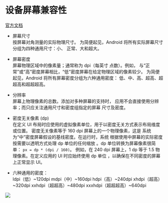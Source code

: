 # 设备屏幕兼容性

[官方文档](https://developer.android.com/guide/practices/screens_support)  

- 屏幕尺寸  
按屏幕对角测量的实际物理尺寸。
为简便起见，Android 将所有实际屏幕尺寸分组为四种通用尺寸：小、 正常、大和超大。  

- 屏幕密度  
屏幕物理区域中的像素量；通常称为 dpi（每英寸 点数）。例如， 与“正常”或“高”密度屏幕相比，“低”密度屏幕在给定物理区域的像素较少。
为简便起见，Android 将所有屏幕密度分组为六种通用密度： 低、中、高、超高、超超高和超超超高。  

- 分辨率  
屏幕上物理像素的总数。添加对多种屏幕的支持时， 应用不会直接使用分辨率；而只应关注通用尺寸和密度组指定的屏幕 尺寸及密度。  


- 密度无关像素 (dp)  
在定义 UI 布局时应使用的虚拟像素单位，用于以密度无关方式表示布局维度 或位置。
密度无关像素等于 160 dpi 屏幕上的一个物理像素，这是 系统为“中”密度屏幕假设的基线密度。在运行时，系统 根据使用中屏幕的实际密度按需要以透明方式处理 dp 单位的任何缩放 。dp 单位转换为屏幕像素很简单： `px = dp * (dpi / 160)`。 例如，在 240 dpi 屏幕上，1 dp 等于 1.5 物理像素。在定义应用的 UI 时应始终使用 dp 单位 ，以确保在不同密度的屏幕上正常显示 UI。  

- 六种通用的密度：  
ldpi（低）~120dpi
mdpi（中）~160dpi
hdpi（高）~240dpi
xhdpi（超高）~320dpi
xxhdpi（超超高）~480dpi
xxxhdpi（超超超高）~640dpi

![](https://gw.alicdn.com/tfs/TB1uJFhuz7nBKNjSZLeXXbxCFXa-889-411.png)


